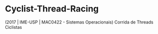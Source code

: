 # Cyclist-Thread-Racing
(2017 | IME-USP | MAC0422 - Sistemas Operacionais) Corrida de Threads Ciclistas
